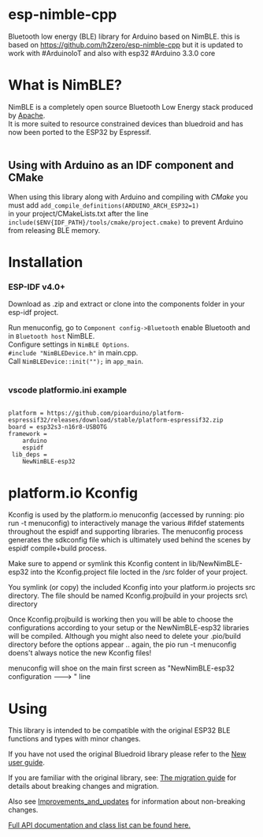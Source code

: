 
# esp-nimble-cpp


Bluetooth low energy (BLE) library for Arduino based on NimBLE. this is based on https://github.com/h2zero/esp-nimble-cpp but it is updated to work with #ArduinoIoT and also with esp32 #Arduino 3.3.0 core

# What is NimBLE?
NimBLE is a completely open source Bluetooth Low Energy stack produced by [Apache](https://github.com/apache/mynewt-nimble).  
It is more suited to resource constrained devices than bluedroid and has now been ported to the ESP32 by Espressif.  
<br/>

## Using with Arduino as an IDF component and CMake
When using this library along with Arduino and compiling with *CMake* you must add `add_compile_definitions(ARDUINO_ARCH_ESP32=1)`  
in your project/CMakeLists.txt after the line `include($ENV{IDF_PATH}/tools/cmake/project.cmake)` to prevent Arduino from releasing BLE memory.
<br>

# Installation

### ESP-IDF v4.0+
Download as .zip and extract or clone into the components folder in your esp-idf project.

Run menuconfig, go to `Component config->Bluetooth` enable Bluetooth and in `Bluetooth host` NimBLE.  
Configure settings in `NimBLE Options`.  
`#include "NimBLEDevice.h"` in main.cpp.  
Call `NimBLEDevice::init("");` in `app_main`.  
<br/>
### vscode platformio.ini example

<code>
platform = https://github.com/pioarduino/platform-espressif32/releases/download/stable/platform-espressif32.zip
board = esp32s3-n16r8-USBOTG
framework = 
	arduino
	espidf
 lib_deps = 
	NewNimBLE-esp32
</code>

# platform.io Kconfig
Kconfig is used by the platform.io menuconfig (accessed by running: pio run -t menuconfig) to interactively manage the various #ifdef statements throughout the espidf and supporting libraries. The menuconfig process generates the sdkconfig file which is ultimately used behind the scenes by espidf compile+build process.

Make sure to append or symlink this Kconfig content in lib/NewNimBLE-esp32 into the Kconfig.project file locted in the /src folder of your project.

You symlink (or copy) the included Kconfig into your platform.io projects src directory. The file should be named Kconfig.projbuild in your projects src\ directory

 Once  Kconfig.projbuild is working then you will be able to choose the configurations according to your setup or the NewNimBLE-esp32 libraries will be compiled. Although you might also need to delete your .pio/build directory before the options appear .. again, the pio run -t menuconfig doens't always notice the new Kconfig files!

menuconfig will shoe on the main first screen as "NewNimBLE-esp32 configuration  --->     " line


# Using 
This library is intended to be compatible with the original ESP32 BLE functions and types with minor changes.  

If you have not used the original Bluedroid library please refer to the [New user guide](docs/New_user_guide.md).  

If you are familiar with the original library, see: [The migration guide](docs/Migration_guide.md) for details about breaking changes and migration.  

Also see [Improvements_and_updates](docs/Improvements_and_updates.md) for information about non-breaking changes.  

[Full API documentation and class list can be found here.](https://h2zero.github.io/esp-nimble-cpp/)  
<br/>  




